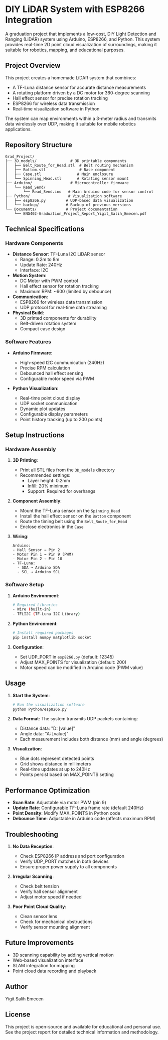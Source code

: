 # DIY LiDAR System with ESP8266 Integration

A graduation project that implements a low-cost, DIY Light Detection and Ranging (LiDAR) system using Arduino, ESP8266, and Python. This system provides real-time 2D point cloud visualization of surroundings, making it suitable for robotics, mapping, and educational purposes.

## Project Overview

This project creates a homemade LiDAR system that combines:
- A TF-Luna distance sensor for accurate distance measurements
- A rotating platform driven by a DC motor for 360-degree scanning
- Hall effect sensor for precise rotation tracking
- ESP8266 for wireless data transmission
- Real-time visualization software in Python

The system can map environments within a 3-meter radius and transmits data wirelessly over UDP, making it suitable for mobile robotics applications.

## Repository Structure

```
Grad_Project/
├── 3D_models/               # 3D printable components
│   ├── Belt_Route_for_Head.stl  # Belt routing mechanism
│   ├── Bottom.stl               # Base component
│   ├── Case.stl                # Main enclosure
│   └── Spinning_Head.stl       # Rotating sensor mount
├── Arduino/                 # Microcontroller firmware
│   └── Read_Send/
│       └── Read_Send.ino   # Main Arduino code for sensor control
├── Python/                 # Visualization software
│   ├── esp8266.py         # UDP-based data visualization
│   └── backup/            # Backup of previous versions
└── Documents/             # Project documentation
    └── ENG402-Graduation_Project_Report_Yigit_Salih_Emecen.pdf
```

## Technical Specifications

### Hardware Components
- **Distance Sensor**: TF-Luna I2C LiDAR sensor
  - Range: 0.2m to 8m
  - Update Rate: 240Hz
  - Interface: I2C
- **Motion System**:
  - DC Motor with PWM control
  - Hall effect sensor for rotation tracking
  - Maximum RPM: ~600 (limited by debounce)
- **Communication**:
  - ESP8266 for wireless data transmission
  - UDP protocol for real-time data streaming
- **Physical Build**:
  - 3D printed components for durability
  - Belt-driven rotation system
  - Compact case design

### Software Features
- **Arduino Firmware**:
  - High-speed I2C communication (240Hz)
  - Precise RPM calculation
  - Debounced hall effect sensing
  - Configurable motor speed via PWM
  
- **Python Visualization**:
  - Real-time point cloud display
  - UDP socket communication
  - Dynamic plot updates
  - Configurable display parameters
  - Point history tracking (up to 200 points)

## Setup Instructions

### Hardware Assembly
1. **3D Printing**:
   - Print all STL files from the `3D_models` directory
   - Recommended settings:
     - Layer height: 0.2mm
     - Infill: 20% minimum
     - Support: Required for overhangs

2. **Component Assembly**:
   - Mount the TF-Luna sensor on the `Spinning_Head`
   - Install the hall effect sensor on the `Bottom` component
   - Route the timing belt using the `Belt_Route_for_Head`
   - Enclose electronics in the `Case`

3. **Wiring**:
   ```
   Arduino:
   - Hall Sensor → Pin 2
   - Motor Pin 1 → Pin 9 (PWM)
   - Motor Pin 2 → Pin 10
   - TF-Luna:
     - SDA → Arduino SDA
     - SCL → Arduino SCL
   ```

### Software Setup

1. **Arduino Environment**:
   ```bash
   # Required Libraries
   - Wire (built-in)
   - TFLI2C (TF-Luna I2C Library)
   ```

2. **Python Environment**:
   ```bash
   # Install required packages
   pip install numpy matplotlib socket
   ```

3. **Configuration**:
   - Set UDP_PORT in `esp8266.py` (default: 12345)
   - Adjust MAX_POINTS for visualization (default: 200)
   - Motor speed can be modified in Arduino code (PWM value)

## Usage

1. **Start the System**:
   ```bash
   # Run the visualization software
   python Python/esp8266.py
   ```

2. **Data Format**:
   The system transmits UDP packets containing:
   - Distance data: "D: [value]"
   - Angle data: "A: [value]"
   - Each measurement includes both distance (mm) and angle (degrees)

3. **Visualization**:
   - Blue dots represent detected points
   - Grid shows distance in millimeters
   - Real-time updates at up to 240Hz
   - Points persist based on MAX_POINTS setting

## Performance Optimization

- **Scan Rate**: Adjustable via motor PWM (pin 9)
- **Update Rate**: Configurable TF-Luna frame rate (default 240Hz)
- **Point Density**: Modify MAX_POINTS in Python code
- **Debounce Time**: Adjustable in Arduino code (affects maximum RPM)

## Troubleshooting

1. **No Data Reception**:
   - Check ESP8266 IP address and port configuration
   - Verify UDP_PORT matches in both devices
   - Ensure proper power supply to all components

2. **Irregular Scanning**:
   - Check belt tension
   - Verify hall sensor alignment
   - Adjust motor speed if needed

3. **Poor Point Cloud Quality**:
   - Clean sensor lens
   - Check for mechanical obstructions
   - Verify sensor mounting alignment

## Future Improvements

- 3D scanning capability by adding vertical motion
- Web-based visualization interface
- SLAM integration for mapping
- Point cloud data recording and playback

## Author

Yigit Salih Emecen

## License

This project is open-source and available for educational and personal use. See the project report for detailed technical information and methodology.
